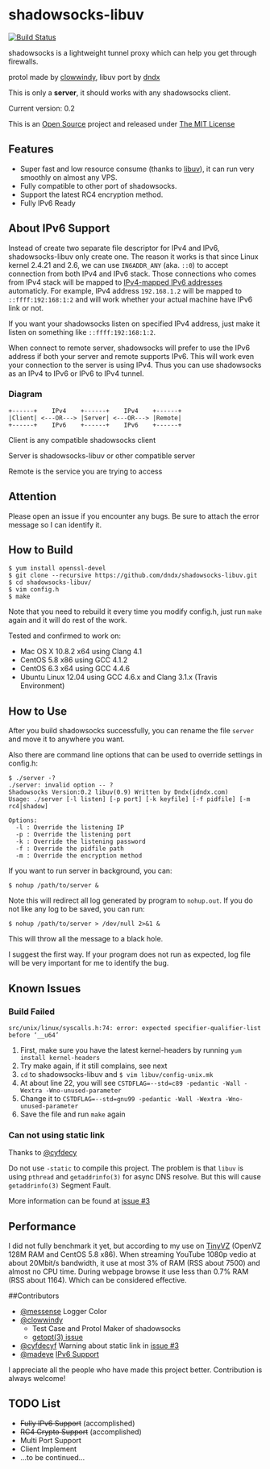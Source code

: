 shadowsocks-libuv
=================
[![Build Status](https://travis-ci.org/dndx/shadowsocks-libuv.png?branch=master)](https://travis-ci.org/dndx/shadowsocks-libuv)

shadowsocks is a lightweight tunnel proxy which can help you get through firewalls. 

protol made by [clowwindy](https://raw.github.com/clowwindy/), libuv port by [dndx](https://github.com/dndx)

This is only a **server**, it should works with any shadowsocks client. 

Current version: 0.2

This is an [Open Source](http://opensource.org/licenses/MIT) project and released under [The MIT License](http://opensource.org/licenses/MIT)

## Features
* Super fast and low resource consume (thanks to [libuv](https://github.com/joyent/libuv)), it can run very smoothly on almost any VPS. 
* Fully compatible to other port of shadowsocks. 
* Support the latest RC4 encryption method. 
* Fully IPv6 Ready

## About IPv6 Support
Instead of create two separate file descriptor for IPv4 and IPv6, shadowsocks-libuv only create one. The reason it works is that since Linux kernel 2.4.21 and 2.6, we can use `IN6ADDR_ANY` (aka. `::0`) to accept connection from both IPv4 and IPv6 stack. Those connections who comes from IPv4 stack will be mapped to [IPv4-mapped IPv6 addresses](https://en.wikipedia.org/wiki/IPv6#IPv4-mapped_IPv6_addresses) automaticly. For example, IPv4 address `192.168.1.2` will be mapped to `::ffff:192:168:1:2` and will work whether your actual machine have IPv6 link or not. 

If you want your shadowsocks listen on specified IPv4 address, just make it listen on something like `::ffff:192:168:1:2`. 

When connect to remote server, shadowsocks will prefer to use the IPv6 address if both your server and remote supports IPv6. This will work even your connection to the server is using IPv4. Thus you can use shadowsocks as an IPv4 to IPv6 or IPv6 to IPv4 tunnel. 

### Diagram

	+------+    IPv4    +------+    IPv4    +------+
	|Client| <---OR---> |Server| <---OR---> |Remote|
	+------+    IPv6    +------+    IPv6    +------+
Client is any compatible shadowsocks client

Server is shadowsocks-libuv or other compatible server

Remote is the service you are trying to access

## Attention
Please open an issue if you encounter any bugs. Be sure to attach the error message so I can identify it. 

## How to Build
	$ yum install openssl-devel
	$ git clone --recursive https://github.com/dndx/shadowsocks-libuv.git
	$ cd shadowsocks-libuv/
	$ vim config.h
	$ make

Note that you need to rebuild it every time you modify config.h, just run `make` again and it will do rest of the work. 

Tested and confirmed to work on:

* Mac OS X 10.8.2 x64 using Clang 4.1
* CentOS 5.8 x86 using GCC 4.1.2
* CentOS 6.3 x64 using GCC 4.4.6
* Ubuntu Linux 12.04 using GCC 4.6.x and Clang 3.1.x (Travis Environment)

## How to Use
After you build shadowsocks successfully, you can rename the file `server` and move it to anywhere you want. 

Also there are command line options that can be used to override settings in config.h:

	$ ./server -?
	./server: invalid option -- ?
	Shadowsocks Version:0.2 libuv(0.9) Written by Dndx(idndx.com)
	Usage: ./server [-l listen] [-p port] [-k keyfile] [-f pidfile] [-m rc4|shadow]

	Options:
      -l : Override the listening IP
	  -p : Override the listening port
	  -k : Override the listening password
	  -f : Override the pidfile path
	  -m : Override the encryption method
If you want to run server in background, you can:

	$ nohup /path/to/server &

Note this will redirect all log generated by program to `nohup.out`. If you do not like any log to be saved, you can run:

	$ nohup /path/to/server > /dev/null 2>&1 &

This will throw all the message to a black hole. 

I suggest the first way. If your program does not run as expected, log file will be very important for me to identify the bug. 

## Known Issues
### Build Failed
	src/unix/linux/syscalls.h:74: error: expected specifier-qualifier-list before ‘__u64’
1. First, make sure you have the latest kernel-headers by running `yum install kernel-headers`
2. Try make again, if it still complains, see next
3. `cd` to shadowsocks-libuv and `$ vim libuv/config-unix.mk`
4. At about line 22, you will see `CSTDFLAG=--std=c89 -pedantic -Wall -Wextra -Wno-unused-parameter`
5. Change it to `CSTDFLAG=--std=gnu99 -pedantic -Wall -Wextra -Wno-unused-parameter`
6. Save the file and run `make` again

### Can not using static link
Thanks to [@cyfdecy](https://github.com/cyfdecyf)

Do not use `-static` to compile this project. The problem is that `libuv` is using `pthread` and `getaddrinfo(3)` for async DNS resolve. But this will cause `getaddrinfo(3)` Segment Fault. 

More information can be found at [issue #3](https://github.com/dndx/shadowsocks-libuv/issues/3)


## Performance
I did not fully benchmark it yet, but according to my use on [TinyVZ](http://tinyvz.com/) (OpenVZ 128M RAM and CentOS 5.8 x86). When streaming YouTube 1080p vedio at about 20Mbit/s bandwidth, it use at most 3% of RAM (RSS about 7500) and almost no CPU time. During webpage browse it use less than 0.7% RAM (RSS about 1164). Which can be considered effective. 

##Contributors
* [@messense](https://github.com/messense) Logger Color
* [@clowwindy](https://github.com/clowwindy)
	* Test Case and Protol Maker of shadowsocks
	* [getopt(3) issue](https://github.com/dndx/shadowsocks-libuv/pull/4)
* [@cyfdecyf](https://github.com/cyfdecyf) Warning about static link in [issue #3](https://github.com/dndx/shadowsocks-libuv/issues/3)
* [@madeye](https://github.com/madeye) [IPv6 Support](https://github.com/dndx/shadowsocks-libuv/pull/8)

I appreciate all the people who have made this project better. Contribution is always welcome! 

## TODO List
* ~~Fully IPv6 Support~~ (accomplished)
* ~~RC4 Crypto Support~~ (accomplished)
* Multi Port Support
* Client Implement
* …to be continued…